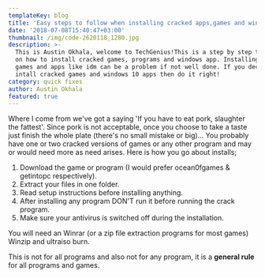 ```yaml
---
templateKey: blog
title: 'Easy steps to follow when installing cracked apps,games and windows programs'
date: '2018-07-08T15:40:47+03:00'
thumbnail: /img/code-2620118_1280.jpg
description: >-
  This is Austin Okhala, welcome to TechGenius!This is a step by step tutorial
  on how to install cracked games, programs and windows app. Installing cracked
  games and apps like idm can be a problem if not well done. If you decide to
  intall cracked games and windows 10 apps then do it right!
category: quick fixes
author: Austin Okhala
featured: true
---
```

Where I come from we've got a saying 'If you have to eat pork, slaughter the fattest'. Since pork is not acceptable, once you choose to take a taste just finish the whole plate (there's no small mistake or big)... You probably have one or two cracked versions of games or any other program and may or would need more as need arises. Here is how you go about installs;

1. Download the game or program (I would prefer ocean0fgames & getintopc respectively).
2. Extract your files in one folder.
3. Read setup instructions before installing anything.
4. After installing any program DON'T run it before running the crack program.
5. Make sure your antivirus is switched off during the installation.

You will need an Winrar (or a zip file extraction programs for most games) Winzip and ultraiso burn. 

This is not for all programs and also not for any program, it is a **general rule** for all programs and games.
